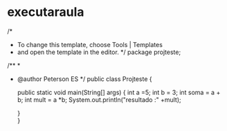executaraula
============
/*
 * To change this template, choose Tools | Templates
 * and open the template in the editor.
 */
package projteste;

/**
 *
 * @author Peterson ES
 */
public class Projteste {


    public static void main(String[] args) {
        int a =5;
        int b = 3;
        int soma = a + b;
        int mult = a *b;
        System.out.println("resultado :" +mult);
        

   }          
} 

